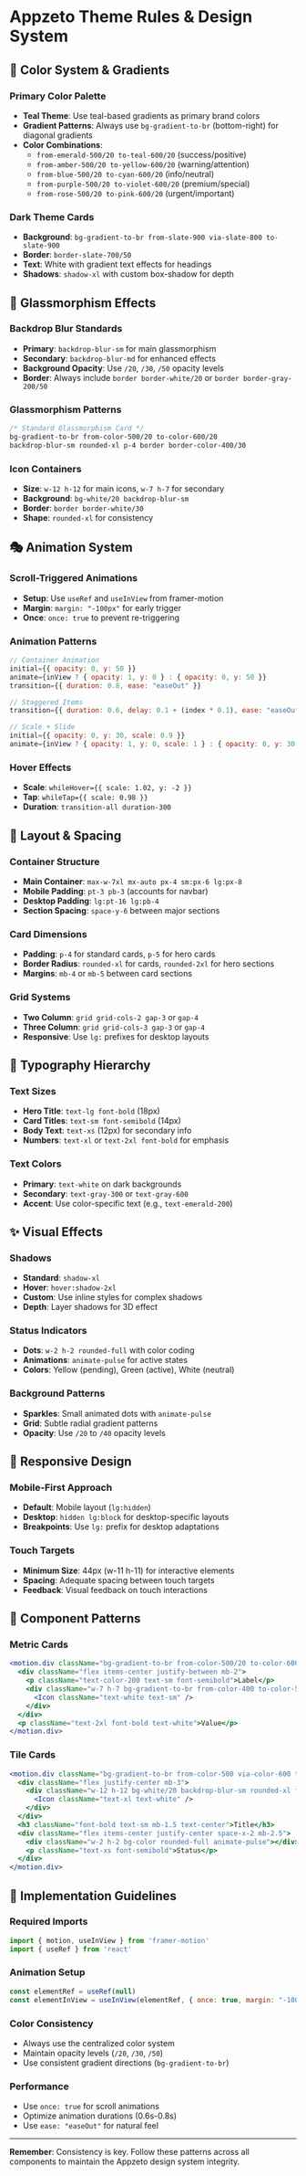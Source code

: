 # Appzeto Theme Rules & Design System

## 🎨 **Color System & Gradients**

### **Primary Color Palette**
- **Teal Theme**: Use teal-based gradients as primary brand colors
- **Gradient Patterns**: Always use `bg-gradient-to-br` (bottom-right) for diagonal gradients
- **Color Combinations**: 
  - `from-emerald-500/20 to-teal-600/20` (success/positive)
  - `from-amber-500/20 to-yellow-600/20` (warning/attention)
  - `from-blue-500/20 to-cyan-600/20` (info/neutral)
  - `from-purple-500/20 to-violet-600/20` (premium/special)
  - `from-rose-500/20 to-pink-600/20` (urgent/important)

### **Dark Theme Cards**
- **Background**: `bg-gradient-to-br from-slate-900 via-slate-800 to-slate-900`
- **Border**: `border-slate-700/50`
- **Text**: White with gradient text effects for headings
- **Shadows**: `shadow-xl` with custom box-shadow for depth

## 🔮 **Glassmorphism Effects**

### **Backdrop Blur Standards**
- **Primary**: `backdrop-blur-sm` for main glassmorphism
- **Secondary**: `backdrop-blur-md` for enhanced effects
- **Background Opacity**: Use `/20`, `/30`, `/50` opacity levels
- **Border**: Always include `border border-white/20` or `border border-gray-200/50`

### **Glassmorphism Patterns**
```css
/* Standard Glassmorphism Card */
bg-gradient-to-br from-color-500/20 to-color-600/20 
backdrop-blur-sm rounded-xl p-4 border border-color-400/30
```

### **Icon Containers**
- **Size**: `w-12 h-12` for main icons, `w-7 h-7` for secondary
- **Background**: `bg-white/20 backdrop-blur-sm`
- **Border**: `border border-white/30`
- **Shape**: `rounded-xl` for consistency

## 🎭 **Animation System**

### **Scroll-Triggered Animations**
- **Setup**: Use `useRef` and `useInView` from framer-motion
- **Margin**: `margin: "-100px"` for early trigger
- **Once**: `once: true` to prevent re-triggering

### **Animation Patterns**
```javascript
// Container Animation
initial={{ opacity: 0, y: 50 }}
animate={inView ? { opacity: 1, y: 0 } : { opacity: 0, y: 50 }}
transition={{ duration: 0.8, ease: "easeOut" }}

// Staggered Items
transition={{ duration: 0.6, delay: 0.1 + (index * 0.1), ease: "easeOut" }}

// Scale + Slide
initial={{ opacity: 0, y: 30, scale: 0.9 }}
animate={inView ? { opacity: 1, y: 0, scale: 1 } : { opacity: 0, y: 30, scale: 0.9 }}
```

### **Hover Effects**
- **Scale**: `whileHover={{ scale: 1.02, y: -2 }}`
- **Tap**: `whileTap={{ scale: 0.98 }}`
- **Duration**: `transition-all duration-300`

## 📐 **Layout & Spacing**

### **Container Structure**
- **Main Container**: `max-w-7xl mx-auto px-4 sm:px-6 lg:px-8`
- **Mobile Padding**: `pt-3 pb-3` (accounts for navbar)
- **Desktop Padding**: `lg:pt-16 lg:pb-4`
- **Section Spacing**: `space-y-6` between major sections

### **Card Dimensions**
- **Padding**: `p-4` for standard cards, `p-5` for hero cards
- **Border Radius**: `rounded-xl` for cards, `rounded-2xl` for hero sections
- **Margins**: `mb-4` or `mb-5` between card sections

### **Grid Systems**
- **Two Column**: `grid grid-cols-2 gap-3` or `gap-4`
- **Three Column**: `grid grid-cols-3 gap-3` or `gap-4`
- **Responsive**: Use `lg:` prefixes for desktop layouts

## 🎯 **Typography Hierarchy**

### **Text Sizes**
- **Hero Title**: `text-lg font-bold` (18px)
- **Card Titles**: `text-sm font-semibold` (14px)
- **Body Text**: `text-xs` (12px) for secondary info
- **Numbers**: `text-xl` or `text-2xl font-bold` for emphasis

### **Text Colors**
- **Primary**: `text-white` on dark backgrounds
- **Secondary**: `text-gray-300` or `text-gray-600`
- **Accent**: Use color-specific text (e.g., `text-emerald-200`)

## ✨ **Visual Effects**

### **Shadows**
- **Standard**: `shadow-xl`
- **Hover**: `hover:shadow-2xl`
- **Custom**: Use inline styles for complex shadows
- **Depth**: Layer shadows for 3D effect

### **Status Indicators**
- **Dots**: `w-2 h-2 rounded-full` with color coding
- **Animations**: `animate-pulse` for active states
- **Colors**: Yellow (pending), Green (active), White (neutral)

### **Background Patterns**
- **Sparkles**: Small animated dots with `animate-pulse`
- **Grid**: Subtle radial gradient patterns
- **Opacity**: Use `/20` to `/40` opacity levels

## 📱 **Responsive Design**

### **Mobile-First Approach**
- **Default**: Mobile layout (`lg:hidden`)
- **Desktop**: `hidden lg:block` for desktop-specific layouts
- **Breakpoints**: Use `lg:` prefix for desktop adaptations

### **Touch Targets**
- **Minimum Size**: 44px (w-11 h-11) for interactive elements
- **Spacing**: Adequate spacing between touch targets
- **Feedback**: Visual feedback on touch interactions

## 🎨 **Component Patterns**

### **Metric Cards**
```jsx
<motion.div className="bg-gradient-to-br from-color-500/20 to-color-600/20 backdrop-blur-sm rounded-xl p-4 border border-color-400/30">
  <div className="flex items-center justify-between mb-2">
    <p className="text-color-200 text-sm font-semibold">Label</p>
    <div className="w-7 h-7 bg-gradient-to-br from-color-400 to-color-500 rounded-lg flex items-center justify-center">
      <Icon className="text-white text-sm" />
    </div>
  </div>
  <p className="text-2xl font-bold text-white">Value</p>
</motion.div>
```

### **Tile Cards**
```jsx
<motion.div className="bg-gradient-to-br from-color-500 via-color-600 to-color-600 rounded-xl p-4 text-white shadow-xl">
  <div className="flex justify-center mb-3">
    <div className="w-12 h-12 bg-white/20 backdrop-blur-sm rounded-xl flex items-center justify-center">
      <Icon className="text-xl text-white" />
    </div>
  </div>
  <h3 className="font-bold text-sm mb-1.5 text-center">Title</h3>
  <div className="flex items-center justify-center space-x-2 mb-2.5">
    <div className="w-2 h-2 bg-color rounded-full animate-pulse"></div>
    <p className="text-xs font-semibold">Status</p>
  </div>
</motion.div>
```

## 🔧 **Implementation Guidelines**

### **Required Imports**
```javascript
import { motion, useInView } from 'framer-motion'
import { useRef } from 'react'
```

### **Animation Setup**
```javascript
const elementRef = useRef(null)
const elementInView = useInView(elementRef, { once: true, margin: "-100px" })
```

### **Color Consistency**
- Always use the centralized color system
- Maintain opacity levels (`/20`, `/30`, `/50`)
- Use consistent gradient directions (`bg-gradient-to-br`)

### **Performance**
- Use `once: true` for scroll animations
- Optimize animation durations (0.6s-0.8s)
- Use `ease: "easeOut"` for natural feel

---

**Remember**: Consistency is key. Follow these patterns across all components to maintain the Appzeto design system integrity.
